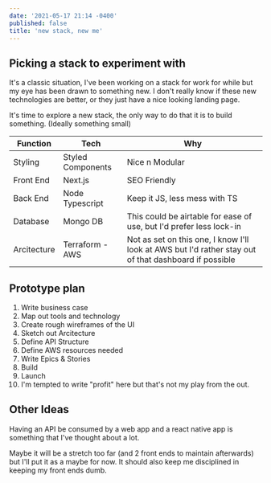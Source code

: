 ```yaml
---
date: '2021-05-17 21:14 -0400'
published: false
title: 'new stack, new me'
---
```

## Picking a stack to experiment with

It's a classic situation, I've been working on a stack for work for while but my eye has been drawn to something new. I don't really know if these new technologies are better, or they just have a nice looking landing page.

It's time to explore a new stack, the only way to do that it is to build something. (Ideally something small)

| **Function** 	|**Tech**  			|  **Why**			|
|---			|---				|---				|
|  Styling	|  Styled Components		|  Nice n Modular			|
|  Front End	|  Next.js 			|  SEO Friendly 			|
|  Back End 	|  Node Typescript 	|  Keep it JS, less mess with TS 			|
|  Database 	|  Mongo DB 	|  This could be airtable for ease of use, but I'd prefer less lock-in 			|
|  Arcitecture 	|  Terraform - AWS 	|  Not as set on this one, I know I'll look at AWS but I'd rather stay out of that dashboard if possible 			|

## Prototype plan
1. Write business case
2. Map out tools and technology 
3. Create rough wireframes of the UI
4. Sketch out Arcitecture
5. Define API Structure
6. Define AWS resources needed
7. Write Epics & Stories
8. Build
9. Launch
10. I'm tempted to write "profit" here but that's not my play from the out.

## Other Ideas

Having an API be consumed by a web app and a react native app is something that I've thought about a lot. 

Maybe it will be a stretch too far (and 2 front ends to maintain afterwards) but I'll put it as a maybe for now. It should also keep me disciplined in keeping my front ends dumb.

